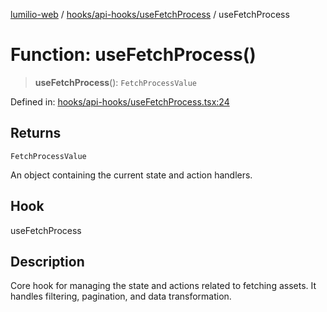 [lumilio-web](../../../../modules.md) / [hooks/api-hooks/useFetchProcess](../index.md) / useFetchProcess

# Function: useFetchProcess()

> **useFetchProcess**(): `FetchProcessValue`

Defined in: [hooks/api-hooks/useFetchProcess.tsx:24](https://github.com/EdwinZhanCN/Lumilio-Photos/blob/33fe9d3b91b52951162b2ea4b3fdca9bdb6bd277/web/src/hooks/api-hooks/useFetchProcess.tsx#L24)

## Returns

`FetchProcessValue`

An object containing the current state and action handlers.

## Hook

useFetchProcess

## Description

Core hook for managing the state and actions related to fetching assets.
It handles filtering, pagination, and data transformation.
